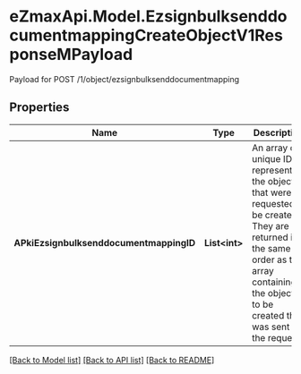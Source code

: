 # eZmaxApi.Model.EzsignbulksenddocumentmappingCreateObjectV1ResponseMPayload
Payload for POST /1/object/ezsignbulksenddocumentmapping

## Properties

Name | Type | Description | Notes
------------ | ------------- | ------------- | -------------
**APkiEzsignbulksenddocumentmappingID** | **List&lt;int&gt;** | An array of unique IDs representing the object that were requested to be created.  They are returned in the same order as the array containing the objects to be created that was sent in the request. | 

[[Back to Model list]](../README.md#documentation-for-models) [[Back to API list]](../README.md#documentation-for-api-endpoints) [[Back to README]](../README.md)

